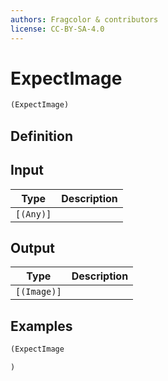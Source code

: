 ```yaml
---
authors: Fragcolor & contributors
license: CC-BY-SA-4.0
---
```



# ExpectImage

```clojure
(ExpectImage)
```


## Definition




## Input

| Type | Description |
|------|-------------|
| `[(Any)]` |  |


## Output

| Type | Description |
|------|-------------|
| `[(Image)]` |  |


## Examples

```clojure
(ExpectImage

)
```
